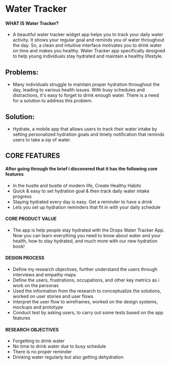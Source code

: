 #  Water Tracker

#### WHAT IS Water Tracker?
- A beautiful water tracker widget app helps you to track your daily water activity. It shows your regular goal and reminds you of water throughout the day. So, a clean and intuitive interface motivates you to drink water on time and makes you healthy. Water Tracker app specifically designed to help young individuals stay hydrated and maintain a healthy lifestyle.

## Problems: 
- Many individuals struggle to maintain proper hydration throughout the day, leading to various health issues. With busy schedules and distractions, it's easy to forget to drink enough water. There is a need for a solution to address this problem.

## Solution: 
- Hydrate, a mobile app that allows users to track their water intake by setting personalized hydration goals and timely notification that reminds users to take a sip of water.

## CORE FEATURES

#### After going through the brief i discovered that it has the following core features
- In the hustle and bustle of modern life, Create Healthy Habits
- Quick & easy to set hydration goal & then track daily water intake progress
- Staying hydrated every day is easy. Get a reminder to have a drink
- Lets you set up hydration reminders that fit in with your daily schedule


#### CORE PRODUCT VALUE
- The app is help people stay hydrated with the Drops Water Tracker App. Now you can learn everything you need to know about water and your health, how to stay hydrated, and much more with our new hydration book!

#### DESIGN PROCESS
- Define my research objectives, further understand the users through interviews and empathy maps
- Define the users, frustrations, occupations, and other key metrics as i work on the personas
- Used the information from the research to conceptualize the solutions, worked on user stories and user flows
- Interpret the user flow to wireframes, worked on the design systems, mockups and prototype
- Conduct test by asking users, to carry out some tests based on the app features

#### RESEARCH OBJECTIVES
- Forgetting to drink water
- No time to drink water due to busy schedule
- There is no proper reminder
- Drinking water regularly but also getting dehydration
